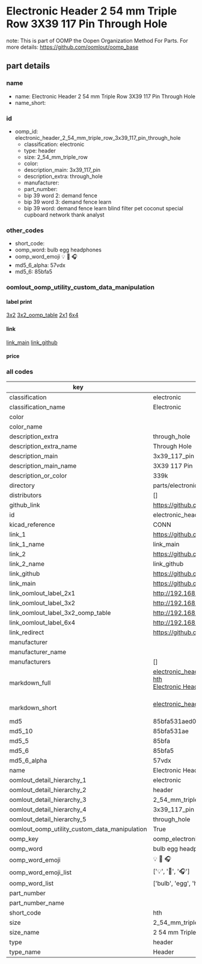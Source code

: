 # Electronic Header 2 54 mm Triple Row 3X39 117 Pin Through Hole  

note: This is part of OOMP the Oopen Organization Method For Parts. For more details: https://github.com/oomlout/oomp_base

##  part details
  







### name
* name: Electronic Header 2 54 mm Triple Row 3X39 117 Pin Through Hole
* name_short: 
### id
* oomp_id: electronic_header_2_54_mm_triple_row_3x39_117_pin_through_hole
  * classification: electronic
  * type: header
  * size: 2_54_mm_triple_row
  * color: 
  * description_main: 3x39_117_pin
  * description_extra: through_hole
  * manufacturer: 
  * part_number: 
  * bip 39 word 2: demand fence
  * bip 39 word 3: demand fence learn
  * bip 39 word: demand fence learn blind filter pet coconut special cupboard network thank analyst

### other_codes
* short_code: 
* oomp_word: bulb egg headphones
* oomp_word_emoji :bulb: :egg: :headphones:
* md5_6_alpha: 57vdx
* md5_6: 85bfa5






### oomlout_oomp_utility_custom_data_manipulation
#### label print
[3x2](http://192.168.1.245:1112/?label=oomp%2057vdx)
[3x2_oomp_table](http://192.168.1.108:1112/?label=oomp%2057vdx)
[2x1](http://192.168.1.242:1112/?label=oomp%2057vdx)
[6x4](http://192.168.1.55:1112/?label=oomp%2057vdx)    

#### link

[link_main](https://github.com/oomlout/oomlout_oomp_version_1_messy/tree/main/parts/electronic_header_2_54_mm_triple_row_3x39_117_pin_through_hole) [link_github](https://github.com/oomlout/oomlout_oomp_version_1_messy/tree/main/parts/electronic_header_2_54_mm_triple_row_3x39_117_pin_through_hole)                             

#### price







### all codes 
| key | value |  
| --- | --- |  
| classification | electronic |  
| classification_name | Electronic |  
| color |  |  
| color_name |  |  
| description_extra | through_hole |  
| description_extra_name | Through Hole |  
| description_main | 3x39_117_pin |  
| description_main_name | 3X39 117 Pin |  
| description_or_color | 339k |  
| directory | parts/electronic_header_2_54_mm_triple_row_3x39_117_pin_through_hole |  
| distributors | [] |  
| github_link | https://github.com/oomlout/oomlout_oomp_part_src/tree/main/parts/electronic_header_2_54_mm_triple_row_3x39_117_pin_through_hole |  
| id | electronic_header_2_54_mm_triple_row_3x39_117_pin_through_hole |  
| kicad_reference | CONN |  
| link_1 | https://github.com/oomlout/oomlout_oomp_version_1_messy/tree/main/parts/electronic_header_2_54_mm_triple_row_3x39_117_pin_through_hole |  
| link_1_name | link_main |  
| link_2 | https://github.com/oomlout/oomlout_oomp_version_1_messy/tree/main/parts/electronic_header_2_54_mm_triple_row_3x39_117_pin_through_hole |  
| link_2_name | link_github |  
| link_github | https://github.com/oomlout/oomlout_oomp_version_1_messy/tree/main/parts/electronic_header_2_54_mm_triple_row_3x39_117_pin_through_hole |  
| link_main | https://github.com/oomlout/oomlout_oomp_version_1_messy/tree/main/parts/electronic_header_2_54_mm_triple_row_3x39_117_pin_through_hole |  
| link_oomlout_label_2x1 | http://192.168.1.242:1112/?label=oomp%2057vdx |  
| link_oomlout_label_3x2 | http://192.168.1.245:1112/?label=oomp%2057vdx |  
| link_oomlout_label_3x2_oomp_table | http://192.168.1.108:1112/?label=oomp%2057vdx |  
| link_oomlout_label_6x4 | http://192.168.1.55:1112/?label=oomp%2057vdx |  
| link_redirect | https://github.com/oomlout/oomlout_oomp_version_1_messy/tree/main/parts/electronic_header_2_54_mm_triple_row_3x39_117_pin_through_hole |  
| manufacturer |  |  
| manufacturer_name |  |  
| manufacturers | [] |  
| markdown_full | [electronic_header_2_54_mm_triple_row_3x39_117_pin_through_hole](none)<br>[hth](none)<br>[Electronic Header 2 54 Mm Triple Row 3X39 117 Pin Through Hole](none)<br><br> |  
| markdown_short | [electronic_header_2_54_mm_triple_row_3x39_117_pin_through_hole](none)<br><br> |  
| md5 | 85bfa531aed0e59e8dab317cfd9541d1 |  
| md5_10 | 85bfa531ae |  
| md5_5 | 85bfa |  
| md5_6 | 85bfa5 |  
| md5_6_alpha | 57vdx |  
| name | Electronic Header 2 54 mm Triple Row 3X39 117 Pin Through Hole |  
| oomlout_detail_hierarchy_1 | electronic |  
| oomlout_detail_hierarchy_2 | header |  
| oomlout_detail_hierarchy_3 | 2_54_mm_triple_row |  
| oomlout_detail_hierarchy_4 | 3x39_117_pin |  
| oomlout_detail_hierarchy_5 | through_hole |  
| oomlout_oomp_utility_custom_data_manipulation | True |  
| oomp_key | oomp_electronic_header_2_54_mm_triple_row_3x39_117_pin_through_hole |  
| oomp_word | bulb egg headphones |  
| oomp_word_emoji | :bulb: :egg: :headphones: |  
| oomp_word_emoji_list | [':bulb:', ':egg:', ':headphones:'] |  
| oomp_word_list | ['bulb', 'egg', 'headphones'] |  
| part_number |  |  
| part_number_name |  |  
| short_code | hth |  
| size | 2_54_mm_triple_row |  
| size_name | 2 54 mm Triple Row |  
| type | header |  
| type_name | Header |  
